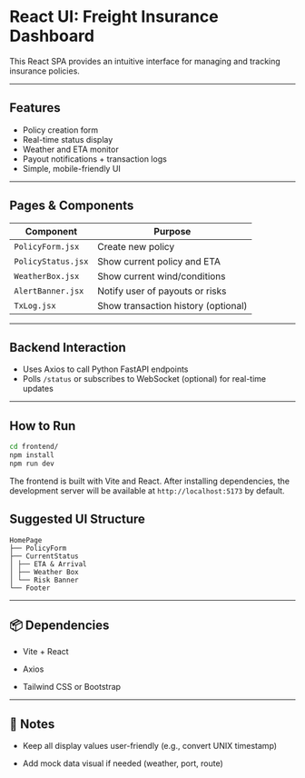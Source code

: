 # React UI: Freight Insurance Dashboard

This React SPA provides an intuitive interface for managing and tracking insurance policies.

---

## Features

- Policy creation form
- Real-time status display
- Weather and ETA monitor
- Payout notifications + transaction logs
- Simple, mobile-friendly UI

---

## Pages & Components

| Component          | Purpose                             |
| ------------------ | ----------------------------------- |
| `PolicyForm.jsx`   | Create new policy                   |
| `PolicyStatus.jsx` | Show current policy and ETA         |
| `WeatherBox.jsx`   | Show current wind/conditions        |
| `AlertBanner.jsx`  | Notify user of payouts or risks     |
| `TxLog.jsx`        | Show transaction history (optional) |

---

## Backend Interaction

- Uses Axios to call Python FastAPI endpoints
- Polls `/status` or subscribes to WebSocket (optional) for real-time updates

---

## How to Run

```bash
cd frontend/
npm install
npm run dev
```
The frontend is built with Vite and React. After installing dependencies,
the development server will be available at `http://localhost:5173` by default.

## Suggested UI Structure

```
HomePage
├── PolicyForm 
├── CurrentStatus 
│ ├── ETA & Arrival 
│ ├── Weather Box 
│ └── Risk Banner 
└── Footer
```

---

## 📦 Dependencies

- Vite + React

- Axios

- Tailwind CSS or Bootstrap

---

## 📌 Notes

- Keep all display values user-friendly (e.g., convert UNIX timestamp)

- Add mock data visual if needed (weather, port, route)
